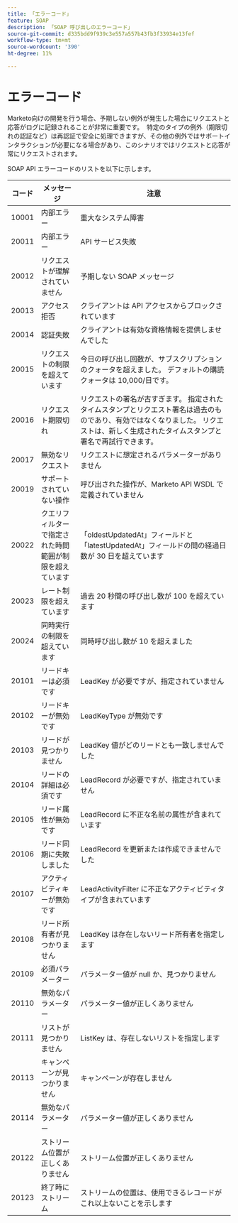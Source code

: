 ```yaml
---
title: 「エラーコード」
feature: SOAP
description: 「SOAP 呼び出しのエラーコード」
source-git-commit: d335bdd9f939c3e557a557b43fb3f33934e13fef
workflow-type: tm+mt
source-wordcount: '390'
ht-degree: 11%

---
```



# エラーコード

Marketo向けの開発を行う場合、予期しない例外が発生した場合にリクエストと応答がログに記録されることが非常に重要です。  特定のタイプの例外（期限切れの認証など）は再認証で安全に処理できますが、その他の例外ではサポートインタラクションが必要になる場合があり、このシナリオではリクエストと応答が常にリクエストされます。

SOAP API エラーコードのリストを以下に示します。

| コード | メッセージ | 注意 |
|--- |--- |--- |
| 10001 | 内部エラー | 重大なシステム障害 |
| 20011 | 内部エラー | API サービス失敗 |
| 20012 | リクエストが理解されていません | 予期しない SOAP メッセージ |
| 20013 | アクセス拒否 | クライアントは API アクセスからブロックされています |
| 20014 | 認証失敗 | クライアントは有効な資格情報を提供しませんでした |
| 20015 | リクエストの制限を超えています | 今日の呼び出し回数が、サブスクリプションのクォータを超えました。 デフォルトの購読クォータは 10,000/日です。 |
| 20016 | リクエスト期限切れ | リクエストの署名が古すぎます。 指定されたタイムスタンプとリクエスト署名は過去のものであり、有効ではなくなりました。 リクエストは、新しく生成されたタイムスタンプと署名で再試行できます。 |
| 20017 | 無効なリクエスト | リクエストに想定されるパラメーターがありません |
| 20019 | サポートされていない操作 | 呼び出された操作が、Marketo API WSDL で定義されていません |
| 20022 | クエリフィルターで指定された時間範囲が制限を超えています | 「oldestUpdatedAt」フィールドと「latestUpdatedAt」フィールドの間の経過日数が 30 日を超えています |
| 20023 | レート制限を超えています | 過去 20 秒間の呼び出し数が 100 を超えています |
| 20024 | 同時実行の制限を超えています | 同時呼び出し数が 10 を超えました |
| 20101 | リードキーは必須です | LeadKey が必要ですが、指定されていません |
| 20102 | リードキーが無効です | LeadKeyType が無効です |
| 20103 | リードが見つかりません | LeadKey 値がどのリードとも一致しませんでした |
| 20104 | リードの詳細は必須です | LeadRecord が必要ですが、指定されていません |
| 20105 | リード属性が無効です | LeadRecord に不正な名前の属性が含まれています |
| 20106 | リード同期に失敗しました | LeadRecord を更新または作成できませんでした |
| 20107 | アクティビティキーが無効です | LeadActivityFilter に不正なアクティビティタイプが含まれています |
| 20108 | リード所有者が見つかりません | LeadKey は存在しないリード所有者を指定します |
| 20109 | 必須パラメーター | パラメーター値が null か、見つかりません |
| 20110 | 無効なパラメーター | パラメーター値が正しくありません |
| 20111 | リストが見つかりません | ListKey は、存在しないリストを指定します |
| 20113 | キャンペーンが見つかりません | キャンペーンが存在しません |
| 20114 | 無効なパラメーター | パラメーター値が正しくありません |
| 20122 | ストリーム位置が正しくありません | ストリーム位置が正しくありません |
| 20123 | 終了時にストリーム | ストリームの位置は、使用できるレコードがこれ以上ないことを示します |
